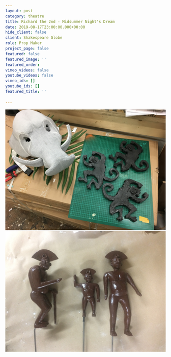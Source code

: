 ```yaml
---
layout: post
category: theatre
title: Richard the 2nd - Midsummer Night's Dream
date: 2019-08-17T23:00:00.000+00:00
hide_client: false
client: Shakespeare Globe
role: Prop Maker
project_page: false
featured: false
featured_image: ''
featured_order: 
vimeo_videos: false
youtube_videos: false
vimeo_ids: []
youtube_ids: []
featured_title: ''

---
```

![](/uploads/img_1150.JPG)![](/uploads/img_9290.JPG "Puppets For Richard the 2nd")